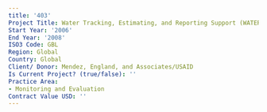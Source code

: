 ```yaml
---
title: '403'
Project Title: Water Tracking, Estimating, and Reporting Support (WATERS) Program
Start Year: '2006'
End Year: '2008'
ISO3 Code: GBL
Region: Global
Country: Global
Client/ Donor: Mendez, England, and Associates/USAID
Is Current Project? (true/false): ''
Practice Area:
- Monitoring and Evaluation
Contract Value USD: ''
---
```


